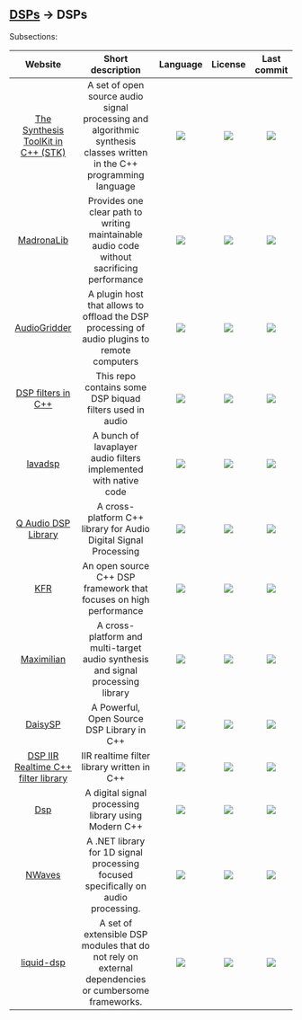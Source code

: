 ## [DSPs](https://github.com/forart/HyMPS#-1) -> DSPs ##
Subsections:

|Website|Short description|Language|License|Last commit|
|:-:|:-:|:-:|:-:|:-:|
|[The Synthesis ToolKit in C++ (STK)](https://ccrma.stanford.edu/software/stk/)|A set of open source audio signal processing and algorithmic synthesis classes written in the C++ programming language|![](https://img.shields.io/github/languages/top/thestk/stk?color=pink&style=flat-square)|![](https://flat.badgen.net/github/license/thestk/stk?label=)|![](https://flat.badgen.net/github/last-commit/thestk/stk?label=)|
|[MadronaLib](https://github.com/madronalabs/madronalib)|Provides one clear path to writing maintainable audio code without sacrificing performance|![](https://img.shields.io/github/languages/top/madronalabs/madronalib?color=pink&style=flat-square)|![](https://flat.badgen.net/github/license/madronalabs/madronalib?label=)|![](https://flat.badgen.net/github/last-commit/madronalabs/madronalib?label=)|
|[AudioGridder](https://github.com/apohl79/audiogridder)|A plugin host that allows to offload the DSP processing of audio plugins to remote computers|![](https://img.shields.io/github/languages/top/apohl79/audiogridder?color=pink&style=flat-square)|![](https://flat.badgen.net/github/license/apohl79/audiogridder?label=)|![](https://flat.badgen.net/github/last-commit/apohl79/audiogridder?label=)|
|[DSP filters in C++](https://github.com/dimtass/DSP-Cpp-filters)|This repo contains some DSP biquad filters used in audio|![](https://img.shields.io/github/languages/top/dimtass/DSP-Cpp-filters?color=pink&style=flat-square)|![](https://flat.badgen.net/github/license/dimtass/DSP-Cpp-filters?label=)|![](https://flat.badgen.net/github/last-commit/dimtass/DSP-Cpp-filters?label=)|
|[lavadsp](https://github.com/natanbc/lavadsp)|A bunch of lavaplayer audio filters implemented with native code|![](https://img.shields.io/github/languages/top/natanbc/lavadsp?color=pink&style=flat-square)|![](https://flat.badgen.net/github/license/natanbc/lavadsp?label=)|![](https://flat.badgen.net/github/last-commit/natanbc/lavadsp?label=)|
|[Q Audio DSP Library](https://cycfi.github.io/q/)|A cross-platform C++ library for Audio Digital Signal Processing|![](https://img.shields.io/github/languages/top/cycfi/q?color=pink&style=flat-square)|![](https://flat.badgen.net/github/license/cycfi/q?label=)|![](https://flat.badgen.net/github/last-commit/cycfi/q?label=)|
|[KFR](https://www.kfr.dev/)|An open source C++ DSP framework that focuses on high performance|![](https://img.shields.io/github/languages/top/kfrlib/kfr?color=pink&style=flat-square)|![](https://flat.badgen.net/github/license/kfrlib/kfr?label=)|![](https://flat.badgen.net/github/last-commit/kfrlib/kfr?label=)|
|[Maximilian](https://github.com/micknoise/Maximilian)|A cross-platform and multi-target audio synthesis and signal processing library|![](https://img.shields.io/github/languages/top/micknoise/Maximilian?color=pink&style=flat-square)|![](https://flat.badgen.net/github/license/micknoise/Maximilian?label=)|![](https://flat.badgen.net/github/last-commit/micknoise/Maximilian?label=)|
|[DaisySP](https://github.com/electro-smith/DaisySP)|A Powerful, Open Source DSP Library in C++|![](https://img.shields.io/github/languages/top/electro-smith/DaisySP?color=pink&style=flat-square)|![](https://flat.badgen.net/github/license/electro-smith/DaisySP?label=)|![](https://badgen.net/github/last-commit/electro-smith/DaisySP?label=)|
|[DSP IIR Realtime C++ filter library](https://github.com/berndporr/iir1)|IIR realtime filter library written in C++|![](https://img.shields.io/github/languages/top/berndporr/iir1?color=pink&style=flat-square)|![](https://flat.badgen.net/github/license/berndporr/iir1?label=)|![](https://flat.badgen.net/github/last-commit/berndporr/iir1?label=)|
|[Dsp](https://github.com/nullpunktTUD/Dsp)|A digital signal processing library using Modern C++|![](https://img.shields.io/github/languages/top/nullpunktTUD/Dsp?color=pink&style=flat-square)|![](https://flat.badgen.net/github/license/nullpunktTUD/Dsp?label=)|![](https://flat.badgen.net/github/last-commit/nullpunktTUD/Dsp?label=)|
|[NWaves](https://github.com/ar1st0crat/NWaves)|A .NET library for 1D signal processing focused specifically on audio processing.|![](https://img.shields.io/github/languages/top/ar1st0crat/NWaves?color=pink&style=flat-square)|![](https://flat.badgen.net/github/license/ar1st0crat/NWaves?label=)|![](https://flat.badgen.net/github/last-commit/ar1st0crat/NWaves?label=)|
|[liquid-dsp](https://liquidsdr.org/)|A set of extensible DSP modules that do not rely on external dependencies or cumbersome frameworks.|![](https://img.shields.io/github/languages/top/jgaeddert/liquid-dsp?color=pink&style=flat-square)|![](https://flat.badgen.net/github/license/jgaeddert/liquid-dsp?label=)|![](https://flat.badgen.net/github/last-commit/jgaeddert/liquid-dsp?label=)|
